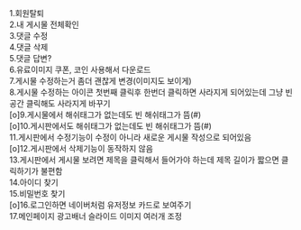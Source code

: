 1.회원탈퇴  
2.내 게시물 전체확인  
3.댓글 수정  
4.댓글 삭제  
5.댓글 답변?  
6.유료이미지 쿠폰, 코인 사용해서 다운로드  
7.게시물 수정하는거 좀더 괜찮게 변경(이미지도 보이게)  
8.게시물 수정하는 아이콘 첫번째 클릭후 한번더 클릭하면 사라지게 되어있는데 그냥 빈공간 클릭해도 사라지게 바꾸기  
[o]9.게시물에서 해쉬태그가 없는데도 빈 해쉬태그가 뜸(#)  
[o]10.게시판에서도 해쉬태그가 없는데도 빈 해쉬태그가 뜸(#)  
11.게시판에서 수정기능이 수정이 아니라 새로운 게시물 작성으로 되어있음  
[o]12.게시판에서 삭제기능이 동작하지 않음  
13.게시판에서 게시물 보려면 제목을 클릭해서 들어가야 하는데 제목 길이가 짧으면 클릭하기가 불편함  
14.아이디 찾기  
15.비밀번호 찾기  
[o]16.로그인하면 네이버처럼 유저정보 카드로 보여주기  
17.메인페이지 광고배너 슬라이드 이미지 여러개 조정
